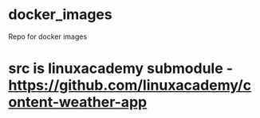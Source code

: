# docker_images
Repo for docker images

# src is linuxacademy submodule - https://github.com/linuxacademy/content-weather-app
